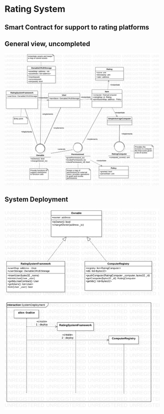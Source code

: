 # Rating System
## Smart Contract for support to rating platforms

## General view, uncompleted
![a](./jpg/Schema.jpg)

## System Deployment

![a](./jpg/DeploymentClass.jpg)
![a](./jpg/DeploymentSequence.jpg)
